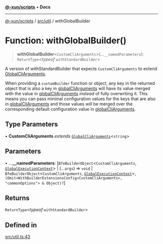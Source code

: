 [**@-xun/scripts**](../../../README.md) • **Docs**

***

[@-xun/scripts](../../../README.md) / [src/util](../README.md) / withGlobalBuilder

# Function: withGlobalBuilder()

> **withGlobalBuilder**\<`CustomCliArguments`\>(...`__namedParameters`): `ReturnType`\<*typeof* `withStandardBuilder`\>

A version of withStandardBuilder that expects `CustomCliArguments` to
extend [GlobalCliArguments](../../configure/type-aliases/GlobalCliArguments.md).

When providing a `customBuilder` function or object, any key in the returned
object that is also a key in [globalCliArguments](../../configure/variables/globalCliArguments.md) will have its value
merged with the value in [globalCliArguments](../../configure/variables/globalCliArguments.md) _instead_ of fully
overwriting it. This means you can pass minimal configuration values for the
keys that are also in [globalCliArguments](../../configure/variables/globalCliArguments.md) and those values will be
merged over the corresponding default configuration value in
[globalCliArguments](../../configure/variables/globalCliArguments.md).

## Type Parameters

• **CustomCliArguments** *extends* [`GlobalCliArguments`](../../configure/type-aliases/GlobalCliArguments.md)\<`string`\>

## Parameters

• ...**\_\_namedParameters**: [`BfeBuilderObject`\<`CustomCliArguments`, [`GlobalExecutionContext`](../../configure/type-aliases/GlobalExecutionContext.md)\> \| (...`args`) => `void` \| `BfeBuilderObject`\<`CustomCliArguments`, [`GlobalExecutionContext`](../../configure/type-aliases/GlobalExecutionContext.md)\>, `(Omit<WithBuilderExtensionsConfig<CustomCliArguments>, "commonOptions"> & Object)?`]

## Returns

`ReturnType`\<*typeof* `withStandardBuilder`\>

## Defined in

[src/util.ts:43](https://github.com/Xunnamius/xscripts/blob/59530a02df766279a72886cbc0ab5e0790db98cc/src/util.ts#L43)
